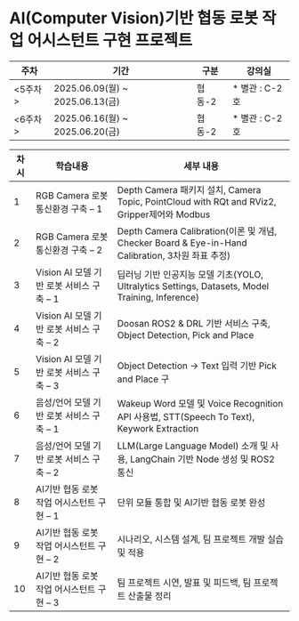 # AI(Computer Vision)기반 협동 로봇 작업 어시스턴트 구현 프로젝트

<div align="center">

| 주차 | 기간 | 구분 | 강의실 |
| --- | --- | --- | --- |
| <5주차> | 2025.06.09(월) ~ 2025.06.13(금) | 협동-2 | * 별관 : C-2호 |
| <6주차> | 2025.06.16(월) ~ 2025.06.20(금) | 협동-2 | * 별관 : C-2호 |

</div>


<div align="center">

| 차시 | 학습내용 | 세부 내용 |
| --- | --- | --- |
| 1 | RGB Camera 로봇 통신환경 구축 – 1 | Depth Camera 패키지 설치, Camera Topic, PointCloud with RQt and RViz2, Gripper제어와 Modbus |
| 2 | RGB Camera 로봇 통신환경 구축 – 2  | Depth Camera Calibration(이론 및 개념, Checker Board & Eye-in-Hand Calibration, 3차원 좌표 추정) |
| 3 | Vision AI 모델 기반 로봇 서비스 구축 – 1  | 딥러닝 기반 인공지능 모델 기초(YOLO, Ultralytics Settings, Datasets, Model Training, Inference) |
| 4 | Vision AI 모델 기반 로봇 서비스 구축 – 2 | Doosan ROS2 & DRL 기반 서비스 구축, Object Detection, Pick and Place |
| 5 | Vision AI 모델 기반 로봇 서비스 구축 – 3 | Object Detection → Text 입력 기반 Pick and Place 구 |
| 6 | 음성/언어 모델 기반 로봇 서비스 구축 – 1 | Wakeup Word 모델 및 Voice Recognition API 사용법, STT(Speech To Text), Keywork Extraction |
| 7 | 음성/언어 모델 기반 로봇 서비스 구축 – 2 | LLM(Large Language Model) 소개 및 사용, LangChain 기반 Node 생성 및 ROS2 통신 |
| 8 | AI기반 협동 로봇 작업 어시스턴트 구현 – 1 | 단위 모듈 통합 및 AI기반 협동 로봇 완성 |
| 9 | AI기반 협동 로봇 작업 어시스턴트 구현 – 2 | 시나리오, 시스템 설계, 팀 프로젝트 개발 실습 및 적용 |
| 10 | AI기반 협동 로봇 작업 어시스턴트 구현 – 3  | 팀 프로젝트 시연, 발표 및 피드백, 팀 프로젝트 산출물 정리 |

</div>